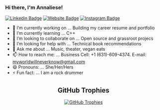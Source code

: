 ### Hi there, I'm Annaliese!

[![Linkedin Badge](https://img.shields.io/badge/-LinkedIn-0e76a8?style=flat-square&logo=Linkedin&logoColor=white)](https://www.linkedin.com/in/annalieseb/)
[![Website Badge](https://img.shields.io/badge/Website-3b5998?style=flat-square&logo=google-chrome&logoColor=white)](https://github.com/ZehavaBatya)
[![Instagram Badge](https://img.shields.io/badge/-Instagram-e4405f?style=flat-square&logo=Instagram&logoColor=white)](https://instagram.com/annaliesebronz/)

- 🔭 I’m currently working on ... Building my career resume and portfolio
- 🌱 I’m currently learning ... C++
- 👯 I’m looking to collaborate on ... Open source and grassroot projecs
- 🤔 I’m looking for help with ... Technical book recommendations
- 💬 Ask me about ... Music, theater, vegan eats
- 📫 How to reach me: ... Business Cell: +1 (631)-609-4374. E-mail: myworldwillneverknow@gmail.com
- 😄 Pronouns: ... She/Her/Hers
- ⚡ Fun fact: ... I am a rock drummer

<h2 align="center">GitHub Trophies</h2>

<p align="center"><a href="https://github.com/ryo-ma/github-profile-trophy" target="blank"><img src="https://github-profile-trophy.vercel.app/?username=zehavabatya&column=4&margin-w=15&margin-h=15&theme=dracula" alt="GitHub Trophies" /></a></p>

<!--
**ZehavaBatya/ZehavaBatya** is a ✨ _special_ ✨ repository because its `README.md` (this file) appears on your GitHub profile.

Here are some ideas to get you started:

- 🔭 I’m currently working on ... Client reporting portal app
- 🌱 I’m currently learning ... Swift IOS Development
- 👯 I’m looking to collaborate on ... Coding volunteer experience
- 🤔 I’m looking for help with ... Testing and deploying projects
- 💬 Ask me about ... Music, theater, vegan eats
- 📫 How to reach me: ... Business Cell: +1 (631)-609-4374
- 😄 Pronouns: ... She/Her/Hers
- ⚡ Fun fact: ... I am a rock drummer

-->

